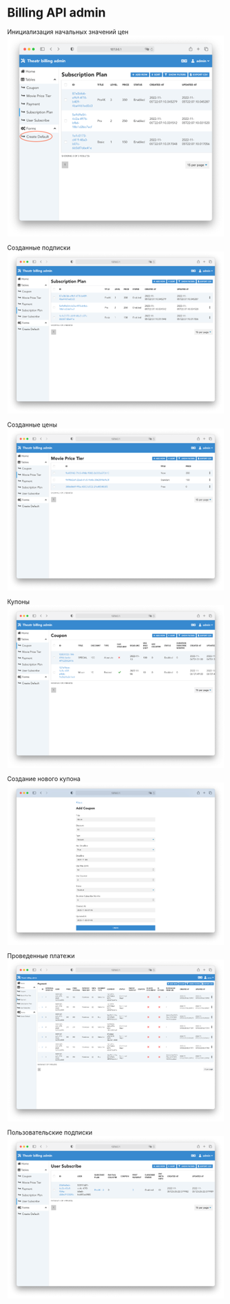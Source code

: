 #  Billing API admin

Инициализация начальных значений цен
![](pics/back/billing_befault_values.png)


Созданные подписки
![](pics/back/back_04_subsriptions.png)

Созданные цены
![](pics/back/back_03_movie_price_tiers.png)

Купоны
![](pics/back/back_01_coupon.png)

Создание нового купона
![](pics/back/back_02_new_coupon.png)

Проведенные платежи
![](pics/back/back_04_payments.png)

Пользовательские подписки
![](pics/back/back_06_user_subsribe.png)